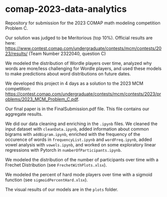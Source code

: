 # comap-2023-data-analytics

Repository for submission for the 2023 COMAP math modeling competition Problem C.

Our solution was judged to be Meritorious (top 10%). Official results are here: https://www.contest.comap.com/undergraduate/contests/mcm/contests/2023/results/ (Team Number 2322040, question C)

We modeled the distribution of Wordle players over time, analyzed why words are more/less challenging for Wordle players, and used these models to make predictions about word distributions on future dates.

We developed this project in 4 days as a solution to the 2023 MCM competition: https://contest.comap.com/undergraduate/contests/mcm/contests/2023/problems/2023_MCM_Problem_C.pdf.

Our final paper is in the FinalSubmission.pdf file. This file contains our aggregate results.

We did our data cleaning and enriching in the `.ipynb` files. We cleaned the input dataset with `cleanData.ipynb`, added information about common bigrams with `addBigram.ipynb`, enriched with the frequency of the occurence of words in `frequencyList.ipynb` and `wordFreq.ipynb`, added vowel analysis with `vowels.ipynb`, and worked on some exploratory linear regressions with Pytorch in `numberOfParticipants.ipynb`.

We modeled the distribution of the number of participants over time with a Frechet Distribution (see `FrechetWithPlots.xlsx`).

We modeled the percent of hard mode players over time with a sigmoid function (see `sigmoidPercentHard.xlsx`).

The visual results of our models are in the `plots` folder.
